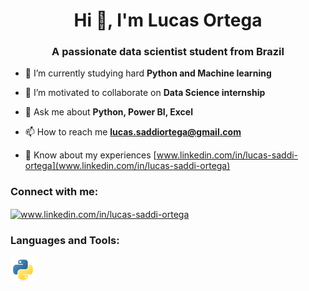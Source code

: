 <h1 align="center">Hi 👋, I'm Lucas Ortega</h1>
<h3 align="center">A passionate data scientist student from Brazil</h3>

- 🌱 I’m currently studying hard **Python and Machine learning**

- 👯 I’m motivated to collaborate on **Data Science internship**

- 💬 Ask me about **Python, Power BI, Excel**

- 📫 How to reach me **lucas.saddiortega@gmail.com**

- 📄 Know about my experiences [www.linkedin.com/in/lucas-saddi-ortega](www.linkedin.com/in/lucas-saddi-ortega)

<h3 align="left">Connect with me:</h3>
<p align="left">
<a href="https://linkedin.com/in/www.linkedin.com/in/lucas-saddi-ortega" target="blank"><img align="center" src="https://raw.githubusercontent.com/rahuldkjain/github-profile-readme-generator/master/src/images/icons/Social/linked-in-alt.svg" alt="www.linkedin.com/in/lucas-saddi-ortega" height="30" width="40" /></a>
</p>

<h3 align="left">Languages and Tools:</h3>
<p align="left"> <a href="https://www.python.org" target="_blank" rel="noreferrer"> <img src="https://raw.githubusercontent.com/devicons/devicon/master/icons/python/python-original.svg" alt="python" width="40" height="40"/> </a> </p>


<!---
- 👋 Hi, I’m @lucas-ortega
- 👀 I’m interested in ...
- 🌱 I’m currently learning ...
- 💞️ I’m looking to collaborate on ...
- 📫 How to reach me ...

lucas-ortega/lucas-ortega is a ✨ special ✨ repository because its `README.md` (this file) appears on your GitHub profile.
You can click the Preview link to take a look at your changes.
--->
